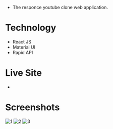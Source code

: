 - The responce youtube clone web application.

# Technology
- React JS
- Material UI
- Rapid API

# Live Site
- 

# Screenshots
![1](https://github.com/Evilking009/youtube-clone/assets/4027728/4614213a-42d6-4599-b292-5281463d86f6)
![2](https://github.com/Evilking009/youtube-clone/assets/4027728/3f82d29e-7f30-4718-9f69-ae83eef10f75)
![3](https://github.com/Evilking009/youtube-clone/assets/4027728/04cfc03b-1f66-43a3-9898-fb993091ea12)
